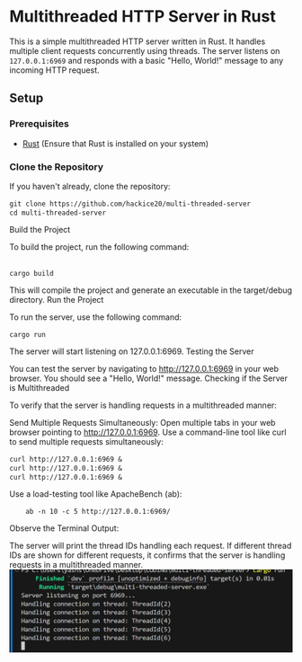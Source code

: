 # Multithreaded HTTP Server in Rust

This is a simple multithreaded HTTP server written in Rust. It handles multiple client requests concurrently using threads. The server listens on `127.0.0.1:6969` and responds with a basic "Hello, World!" message to any incoming HTTP request.

## Setup

### Prerequisites

- [Rust](https://www.rust-lang.org/tools/install) (Ensure that Rust is installed on your system)

### Clone the Repository

If you haven't already, clone the repository:

```
git clone https://github.com/hackice20/multi-threaded-server
cd multi-threaded-server
```
Build the Project

To build the project, run the following command:

```

cargo build
```
This will compile the project and generate an executable in the target/debug directory.
Run the Project

To run the server, use the following command:


```
cargo run
```
The server will start listening on 127.0.0.1:6969.
Testing the Server

You can test the server by navigating to http://127.0.0.1:6969 in your web browser. You should see a "Hello, World!" message.
Checking if the Server is Multithreaded

To verify that the server is handling requests in a multithreaded manner:

  Send Multiple Requests Simultaneously:
  Open multiple tabs in your web browser pointing to http://127.0.0.1:6969.
  Use a command-line tool like curl to send multiple requests simultaneously:

  
```
curl http://127.0.0.1:6969 &
curl http://127.0.0.1:6969 &
curl http://127.0.0.1:6969 &
```
Use a load-testing tool like ApacheBench (ab):


```
    ab -n 10 -c 5 http://127.0.0.1:6969/
```
Observe the Terminal Output:

   The server will print the thread IDs handling each request.
    If different thread IDs are shown for different requests, it confirms that the server is handling requests in a multithreaded manner.
    ![OutPut](https://github.com/hackice20/multi-threaded-server/blob/master/Screenshot%202024-09-04%20060752.png)
